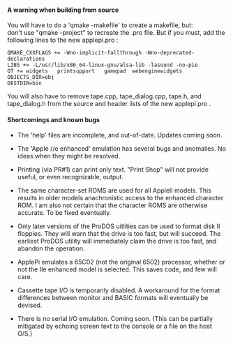 #### A warning when building from source  
You will have to do a 'qmake -makefile' to create a makefile, but:    
don't use "qmake -project" to recreate the .pro file. But if you must, add the following lines to the new applepi.pro :  

`QMAKE_CXXFLAGS += -Wno-implicit-fallthrough -Wno-deprecated-declarations`   
`LIBS += -L/usr/lib/x86_64-linux-gnu/alsa-lib -lasound -no-pie`   
`QT += widgets   printsupport   gamepad  webenginewidgets`   
`OBJECTS_DIR=obj`  
`DESTDIR=bin`   
  
You will also have to remove tape.cpp, tape\_dialog.cpp, tape.h, and tape_dialog.h from the source and header lists of the new applepi.pro .   
   
  
#### Shortcomings and known bugs

- The 'help' files are incomplete, and out-of-date.  Updates coming soon.

- The 'Apple //e enhanced' emulation has several bugs and anomalies. No ideas when they might be resolved.   
- Printing (via PR#1) can print only text. "Print Shop" will not provide useful, or even recognizable, output.
- The same character-set ROMS are used for all AppleII models. This results in older models anachronistic access to the enhanced character ROM.  I am also not certain that the character ROMS are otherwise accurate.  To be fixed eventually.
- Only later versions of the ProDOS uitlities can be used to format disk II floppies. They will warn that the drive is too fast, but will succeed. The earliest ProDOS utility will immediately claim the drive is too fast, and abandon the operation.
- ApplePi emulates a 65C02 (not the original 6502) processor, whether or not the IIe enhanced model is selected. This saves code, and few will care.  
- Cassette tape I/O is temporarily disabled. A workaround for the format differences between monitor and BASIC formats will eventually be devised.
- There is no serial I/O emulation. Coming soon. (This can be partially mitigated by echoing screen text to the console or a file on the host O/S.)


